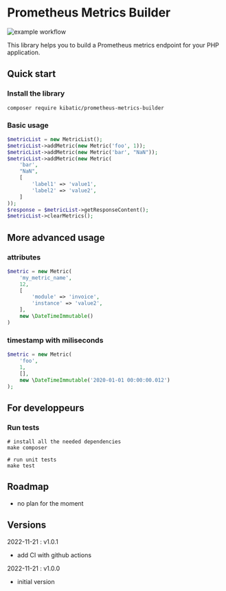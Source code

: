 Prometheus Metrics Builder
==========================

![example workflow](https://github.com/kibatic/PrometheusMetricsBuilder/actions/workflows/php.yml/badge.svg)

This library helps you to build a Prometheus metrics endpoint for your PHP application.

Quick start
-----------

### Install the library

```shell
composer require kibatic/prometheus-metrics-builder
```

### Basic usage

```php
$metricList = new MetricList();
$metricList->addMetric(new Metric('foo', 1));
$metricList->addMetric(new Metric('bar', "NaN"));
$metricList->addMetric(new Metric(
    'bar',
    "NaN",
    [
        'label1' => 'value1',
        'label2' => 'value2',
    ]
));
$response = $metricList->getResponseContent();
$metricList->clearMetrics();
```


More advanced usage
-------------------

### attributes

```php
$metric = new Metric(
    'my_metric_name',
    12,
    [
        'module' => 'invoice',
        'instance' => 'value2',
    ],
    new \DateTimeImmutable()
)
```

### timestamp with miliseconds

```php
$metric = new Metric(
    'foo',
    1,
    [],
    new \DateTimeImmutable('2020-01-01 00:00:00.012')
);
```

For developpeurs
----------------

### Run tests

```shell
# install all the needed dependencies
make composer

# run unit tests
make test
```

Roadmap
-------

- no plan for the moment

Versions
--------

2022-11-21 : v1.0.1

* add CI with github actions

2022-11-21 : v1.0.0

* initial version
